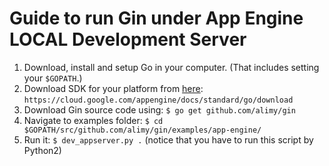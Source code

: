 # Guide to run Gin under App Engine LOCAL Development Server

1. Download, install and setup Go in your computer. (That includes setting your `$GOPATH`.)
2. Download SDK for your platform from [here](https://cloud.google.com/appengine/docs/standard/go/download): `https://cloud.google.com/appengine/docs/standard/go/download`
3. Download Gin source code using: `$ go get github.com/alimy/gin`
4. Navigate to examples folder: `$ cd $GOPATH/src/github.com/alimy/gin/examples/app-engine/`
5. Run it: `$ dev_appserver.py .` (notice that you have to run this script by Python2)

